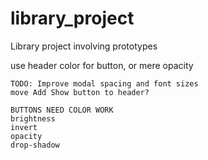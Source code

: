 # library_project
Library project involving prototypes

use header color for button, or mere opacity

~~~
TODO: Improve modal spacing and font sizes
move Add Show button to header? 

BUTTONS NEED COLOR WORK
brightness
invert
opacity
drop-shadow
